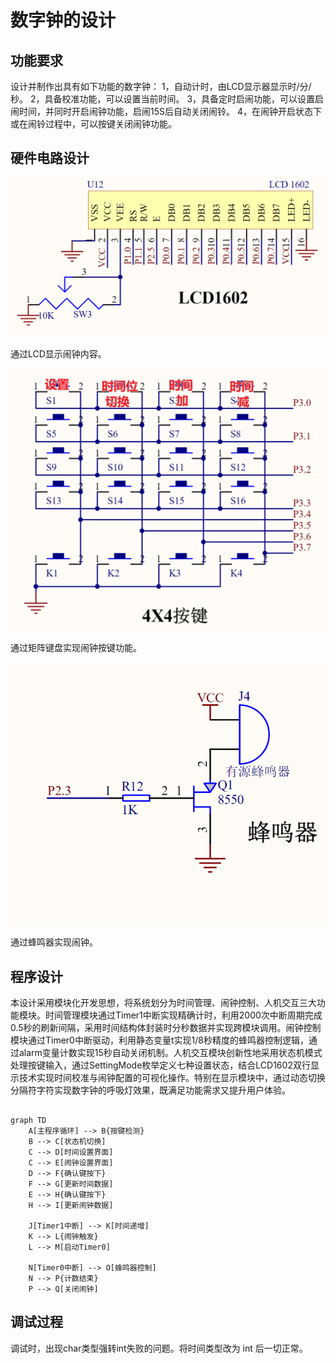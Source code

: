 #  数字钟的设计

## 功能要求
设计并制作出具有如下功能的数字钟：
1，自动计时，由LCD显示器显示时/分/秒。
2，具备校准功能，可以设置当前时间。
3，具备定时启闹功能，可以设置启闹时间，并同时开启闹钟功能，启闹15S后自动关闭闹铃。
4，在闹钟开启状态下或在闹铃过程中，可以按键关闭闹钟功能。


## 硬件电路设计

![LCD](lcd1602.png)

通过LCD显示闹钟内容。

![btn](buttons.png)

通过矩阵键盘实现闹钟按键功能。


![](beel.png)

通过蜂鸣器实现闹钟。


## 程序设计

本设计采用模块化开发思想，将系统划分为时间管理、闹钟控制、人机交互三大功能模块。时间管理模块通过Timer1中断实现精确计时，利用2000次中断周期完成0.5秒的刷新间隔，采用时间结构体封装时分秒数据并实现跨模块调用。闹钟控制模块通过Timer0中断驱动，利用静态变量t实现1/8秒精度的蜂鸣器控制逻辑，通过alarm变量计数实现15秒自动关闭机制。人机交互模块创新性地采用状态机模式处理按键输入，通过SettingMode枚举定义七种设置状态，结合LCD1602双行显示技术实现时间校准与闹钟配置的可视化操作。特别在显示模块中，通过动态切换分隔符字符实现数字钟的呼吸灯效果，既满足功能需求又提升用户体验。


```mermaid

graph TD
    A[主程序循环] --> B{按键检测}
    B --> C[状态机切换]
    C --> D[时间设置界面]
    C --> E[闹钟设置界面]
    D --> F{确认键按下}
    F --> G[更新时间数据]
    E --> H{确认键按下}
    H --> I[更新闹钟数据]

    J[Timer1中断] --> K[时间递增]
    K --> L{闹钟触发}
    L --> M[启动Timer0]

    N[Timer0中断] --> O[蜂鸣器控制]
    N --> P{计数结束}
    P --> Q[关闭闹钟]

```


## 调试过程

调试时，出现char类型强转int失败的问题。将时间类型改为 int 后一切正常。
